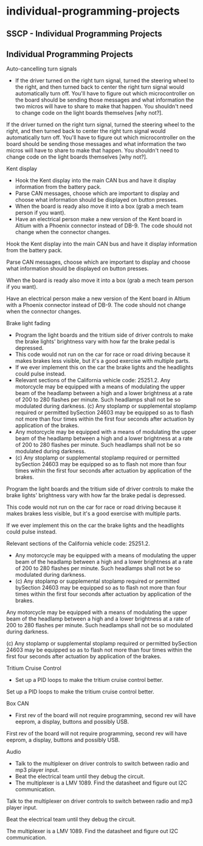 # individual-programming-projects

## SSCP - Individual Programming Projects

## Individual Programming Projects

Auto-cancelling turn signals

* If the driver turned on the right turn signal, turned the steering wheel to the right, and then turned back to center the right turn signal would automatically turn off.  You'll have to figure out which microcontroller on the board should be sending those messages and what information the two micros will have to share to make that happen.  You shouldn't need to change code on the light boards themselves \[why not?].

If the driver turned on the right turn signal, turned the steering wheel to the right, and then turned back to center the right turn signal would automatically turn off.  You'll have to figure out which microcontroller on the board should be sending those messages and what information the two micros will have to share to make that happen.  You shouldn't need to change code on the light boards themselves \[why not?].

Kent display

* Hook the Kent display into the main CAN bus and have it display information from the battery pack. &#x20;
* Parse CAN messages, choose which are important to display and choose what information should be displayed on button presses.
* When the board is ready also move it into a box (grab a mech team person if you want).
* Have an electrical person make a new version of the Kent board in Altium with a Phoenix connector instead of DB-9.  The code should not change when the connector changes.

Hook the Kent display into the main CAN bus and have it display information from the battery pack. &#x20;

Parse CAN messages, choose which are important to display and choose what information should be displayed on button presses.

When the board is ready also move it into a box (grab a mech team person if you want).

Have an electrical person make a new version of the Kent board in Altium with a Phoenix connector instead of DB-9.  The code should not change when the connector changes.

Brake light fading

* Program the light boards and the tritium side of driver controls to make the brake lights' brightness vary with how far the brake pedal is depressed.&#x20;
* This code would not run on the car for race or road driving because it makes brakes less visible, but it's a good exercise with multiple parts.
* If we ever implement this on the car the brake lights and the headlights could pulse instead.
* Relevant sections of the California vehicle code: 25251.2.  Any motorcycle may be equipped with a means of modulating the upper beam of the headlamp between a high and a lower brightness at a rate of 200 to 280 flashes per minute. Such headlamps shall not be so modulated during darkness. (c) Any stoplamp or supplemental stoplamp required or permitted bySection 24603 may be equipped so as to flash not more than four times within the first four seconds after actuation by application of the brakes.&#x20;
* Any motorcycle may be equipped with a means of modulating the upper beam of the headlamp between a high and a lower brightness at a rate of 200 to 280 flashes per minute. Such headlamps shall not be so modulated during darkness.&#x20;
* (c) Any stoplamp or supplemental stoplamp required or permitted bySection 24603 may be equipped so as to flash not more than four times within the first four seconds after actuation by application of the brakes.&#x20;

Program the light boards and the tritium side of driver controls to make the brake lights' brightness vary with how far the brake pedal is depressed.&#x20;

This code would not run on the car for race or road driving because it makes brakes less visible, but it's a good exercise with multiple parts.

If we ever implement this on the car the brake lights and the headlights could pulse instead.

Relevant sections of the California vehicle code: 25251.2. &#x20;

* Any motorcycle may be equipped with a means of modulating the upper beam of the headlamp between a high and a lower brightness at a rate of 200 to 280 flashes per minute. Such headlamps shall not be so modulated during darkness.&#x20;
* (c) Any stoplamp or supplemental stoplamp required or permitted bySection 24603 may be equipped so as to flash not more than four times within the first four seconds after actuation by application of the brakes.&#x20;

Any motorcycle may be equipped with a means of modulating the upper beam of the headlamp between a high and a lower brightness at a rate of 200 to 280 flashes per minute. Such headlamps shall not be so modulated during darkness.&#x20;

(c) Any stoplamp or supplemental stoplamp required or permitted bySection 24603 may be equipped so as to flash not more than four times within the first four seconds after actuation by application of the brakes.&#x20;

Tritium Cruise Control

* Set up a PID loops to make the tritium cruise control better.

Set up a PID loops to make the tritium cruise control better.

Box CAN

* First rev of the board will not require programming, second rev will have eeprom, a display, buttons and possibly USB.

First rev of the board will not require programming, second rev will have eeprom, a display, buttons and possibly USB.

Audio

* Talk to the multiplexer on driver controls to switch between radio and mp3 player input.
* Beat the electrical team until they debug the circuit.
* The multiplexer is a LMV 1089.  Find the datasheet and figure out I2C communication.

Talk to the multiplexer on driver controls to switch between radio and mp3 player input.

Beat the electrical team until they debug the circuit.

The multiplexer is a LMV 1089.  Find the datasheet and figure out I2C communication.
